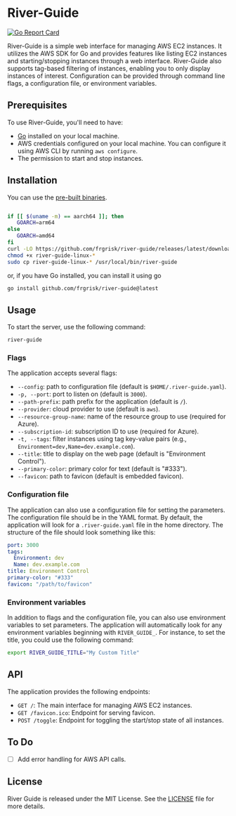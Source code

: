 # River-Guide

[![Go Report Card](https://goreportcard.com/badge/github.com/frgrisk/river-guide)](https://goreportcard.com/report/github.com/frgrisk/river-guide)

River-Guide is a simple web interface for managing AWS EC2 instances. It
utilizes the AWS SDK for Go and provides features like listing EC2 instances
and starting/stopping instances through a web interface. River-Guide also
supports tag-based filtering of instances, enabling you to only display
instances of interest. Configuration can be provided through command line
flags, a configuration file, or environment variables.

## Prerequisites

To use River-Guide, you'll need to have:

- [Go](https://golang.org/dl/) installed on your local machine.
- AWS credentials configured on your local machine. You can configure it
  using AWS CLI by running `aws configure`.
- The permission to start and stop instances.

## Installation

You can use the [pre-built binaries](https://github.com/frgrisk/river-guide/releases).

```bash

if [[ $(uname -m) == aarch64 ]]; then
   GOARCH=arm64
else
   GOARCH=amd64
fi
curl -LO https://github.com/frgrisk/river-guide/releases/latest/download/river-guide-linux-$GOARCH
chmod +x river-guide-linux-*
sudo cp river-guide-linux-* /usr/local/bin/river-guide
```

or, if you have Go installed, you can install it using go

```bash
go install github.com/frgrisk/river-guide@latest
```

## Usage

To start the server, use the following command:

```bash
river-guide
```

### Flags

The application accepts several flags:

- `--config`: path to configuration file (default is `$HOME/.river-guide.yaml`).
- `-p, --port`: port to listen on (default is `3000`).
- `--path-prefix`: path prefix for the application (default is `/`).
- `--provider`: cloud provider to use (default is `aws`).
- `--resource-group-name`: name of the resource group to use (required for
  Azure).
- `--subscription-id`: subscription ID to use (required for Azure).
- `-t, --tags`: filter instances using tag key-value pairs (e.g.,
  `Environment=dev,Name=dev.example.com`).
- `--title`: title to display on the web page (default is "Environment
  Control").
- `--primary-color`: primary color for text (default is "#333").
- `--favicon`: path to favicon (default is embedded favicon).

### Configuration file

The application can also use a configuration file for setting the parameters.
The configuration file should be in the YAML format. By default, the
application will look for a `.river-guide.yaml` file in the home directory.
The structure of the file should look something like this:

```yaml
port: 3000
tags:
  Environment: dev
  Name: dev.example.com
title: Environment Control
primary-color: "#333"
favicon: "/path/to/favicon"
```

### Environment variables

In addition to flags and the configuration file, you can also use
environment variables to set parameters. The application will automatically
look for any environment variables beginning with `RIVER_GUIDE_`. For
instance, to set the title, you could use the following command:

```bash
export RIVER_GUIDE_TITLE="My Custom Title"
```

## API

The application provides the following endpoints:

- `GET /`: The main interface for managing AWS EC2 instances.
- `GET /favicon.ico`: Endpoint for serving favicon.
- `POST /toggle`: Endpoint for toggling the start/stop state of all instances.

## To Do

- [ ] Add error handling for AWS API calls.

## License

River Guide is released under the MIT License. See the [LICENSE](./LICENSE)
file for more details.
